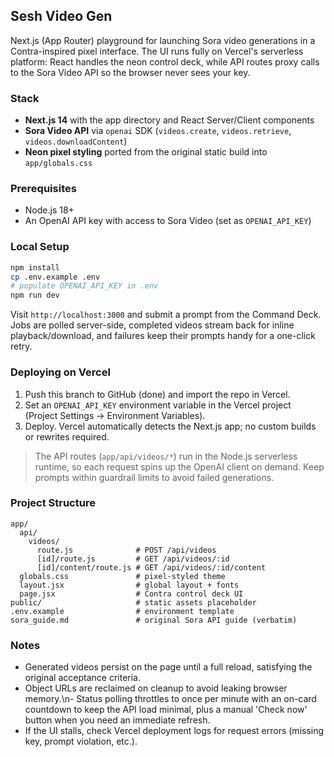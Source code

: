 ## Sesh Video Gen

Next.js (App Router) playground for launching Sora video generations in a Contra-inspired pixel interface. The UI runs fully on Vercel's serverless platform: React handles the neon control deck, while API routes proxy calls to the Sora Video API so the browser never sees your key.

### Stack

- **Next.js 14** with the app directory and React Server/Client components
- **Sora Video API** via `openai` SDK (`videos.create`, `videos.retrieve`, `videos.downloadContent`)
- **Neon pixel styling** ported from the original static build into `app/globals.css`

### Prerequisites

- Node.js 18+
- An OpenAI API key with access to Sora Video (set as `OPENAI_API_KEY`)

### Local Setup

```bash
npm install
cp .env.example .env
# populate OPENAI_API_KEY in .env
npm run dev
```

Visit `http://localhost:3000` and submit a prompt from the Command Deck. Jobs are polled server-side, completed videos stream back for inline playback/download, and failures keep their prompts handy for a one-click retry.

### Deploying on Vercel

1. Push this branch to GitHub (done) and import the repo in Vercel.
2. Set an `OPENAI_API_KEY` environment variable in the Vercel project (Project Settings -> Environment Variables).
3. Deploy. Vercel automatically detects the Next.js app; no custom builds or rewrites required.

> The API routes (`app/api/videos/*`) run in the Node.js serverless runtime, so each request spins up the OpenAI client on demand. Keep prompts within guardrail limits to avoid failed generations.

### Project Structure

```
app/
  api/
    videos/
      route.js              # POST /api/videos
      [id]/route.js         # GET /api/videos/:id
      [id]/content/route.js # GET /api/videos/:id/content
  globals.css               # pixel-styled theme
  layout.jsx                # global layout + fonts
  page.jsx                  # Contra control deck UI
public/                     # static assets placeholder
.env.example                # environment template
sora_guide.md               # original Sora API guide (verbatim)
```

### Notes

- Generated videos persist on the page until a full reload, satisfying the original acceptance criteria.
- Object URLs are reclaimed on cleanup to avoid leaking browser memory.\n- Status polling throttles to once per minute with an on-card countdown to keep the API load minimal, plus a manual 'Check now' button when you need an immediate refresh.
- If the UI stalls, check Vercel deployment logs for request errors (missing key, prompt violation, etc.).



